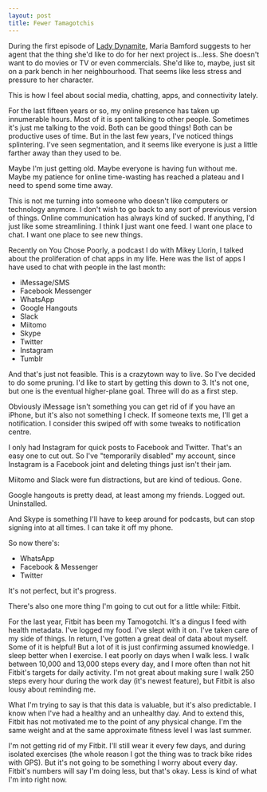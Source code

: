 ```yaml
---
layout: post
title: Fewer Tamagotchis
---
```


During the first episode of [Lady Dynamite](https://en.wikipedia.org/wiki/Lady_Dynamite), Maria Bamford suggests to her agent that the thing she'd like to do for her next project is...less. She doesn't want to do movies or TV or even commercials. She'd like to, maybe, just sit on a park bench in her neighbourhood. That seems like less stress and pressure to her character. 

This is how I feel about social media, chatting, apps, and connectivity lately. 

For the last fifteen years or so, my online presence has taken up innumerable hours. Most of it is spent talking to other people. Sometimes it's just me talking to the void. Both can be good things! Both can be productive uses of time. But in the last few years, I've noticed things splintering. I've seen segmentation, and it seems like everyone is just a little farther away than they used to be. 

Maybe I'm just getting old. Maybe everyone is having fun without me. Maybe my patience for online time-wasting has reached a plateau and I need to spend some time away. 

This is not me turning into someone who doesn't like computers or technology anymore. I don't wish to go back to any sort of previous version of things. Online communication has always kind of sucked. If anything, I'd just like some streamlining. I think I just want one feed. I want one place to chat. I want one place to see new things. 

Recently on You Chose Poorly, a podcast I do with Mikey Llorin, I talked about the proliferation of chat apps in my life. Here was the list of apps I have used to chat with people in the last month:   

* iMessage/SMS
* Facebook Messenger
* WhatsApp
* Google Hangouts
* Slack
* Miitomo
* Skype
* Twitter
* Instagram
* Tumblr

And that's just not feasible. This is a crazytown way to live. So I've decided to do some pruning. I'd like to start by getting this down to 3. It's not one, but one is the eventual higher-plane goal. Three will do as a first step. 

Obviously iMessage isn't something you can get rid of if you have an iPhone, but it's also not something I check. If someone texts me, I'll get a notification. I consider this swiped off with some tweaks to notification centre. 

I only had Instagram for quick posts to Facebook and Twitter. That's an easy one to cut out. So I've "temporarily disabled" my account, since Instagram is a Facebook joint and deleting things just isn't their jam. 

Miitomo and Slack were fun distractions, but are kind of tedious. Gone. 

Google hangouts is pretty dead, at least among my friends. Logged out. Uninstalled. 

And Skype is something I'll have to keep around for podcasts, but can stop signing into at all times. I can take it off my phone. 

So now there's: 

* WhatsApp
* Facebook & Messenger
* Twitter

It's not perfect, but it's progress. 

There's also one more thing I'm going to cut out for a little while: Fitbit. 

For the last year, Fitbit has been my Tamogotchi. It's a dingus I feed with health metadata. I've logged my food. I've slept with it on. I've taken care of my side of things. In return, I've gotten a great deal of data about myself. Some of it is helpful! But a lot of it is just confirming assumed knowledge. I sleep better when I exercise. I eat poorly on days when I walk less. I walk between 10,000 and 13,000 steps every day, and I more often than not hit Fitbit's targets for daily activity. I'm not great about making sure I walk 250 steps every hour during the work day (it's newest feature), but Fitbit is also lousy about reminding me. 

What I'm trying to say is that this data is valuable, but it's also predictable. I know when I've had a healthy and an unhealthy day. And to extend this, Fitbit has not motivated me to the point of any physical change. I'm the same weight and at the same approximate fitness level I was last summer. 

I'm not getting rid of my Fitbit. I'll still wear it every few days, and during isolated exercises (the whole reason I got the thing was to track bike rides with GPS). But it's not going to be something I worry about every day. Fitbit's numbers will say I'm doing less, but that's okay. Less is kind of what I'm into right now. 
